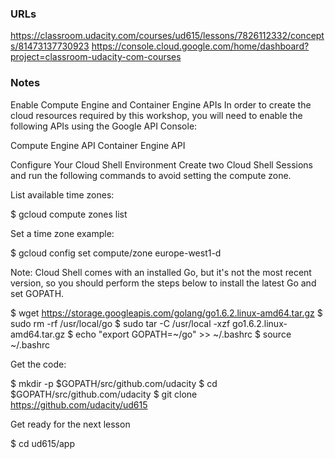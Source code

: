 ### URLs
https://classroom.udacity.com/courses/ud615/lessons/7826112332/concepts/81473137730923
https://console.cloud.google.com/home/dashboard?project=classroom-udacity-com-courses

### Notes
Enable Compute Engine and Container Engine APIs
In order to create the cloud resources required by this workshop, you will need to enable the following APIs using the Google API Console:

Compute Engine API
Container Engine API

Configure Your Cloud Shell Environment
Create two Cloud Shell Sessions and run the following commands to avoid setting the compute zone.

List available time zones:

$ gcloud compute zones list

Set a time zone example:

$ gcloud config set compute/zone europe-west1-d

Note: Cloud Shell comes with an installed Go, but it's not the most recent version, so you should perform the steps below to install the latest Go and set GOPATH.

$ wget https://storage.googleapis.com/golang/go1.6.2.linux-amd64.tar.gz
$ sudo rm -rf /usr/local/go
$ sudo tar -C /usr/local -xzf go1.6.2.linux-amd64.tar.gz
$ echo "export GOPATH=~/go" >> ~/.bashrc
$ source ~/.bashrc

Get the code:

$ mkdir -p $GOPATH/src/github.com/udacity
$ cd $GOPATH/src/github.com/udacity
$ git clone https://github.com/udacity/ud615

Get ready for the next lesson

$ cd ud615/app
